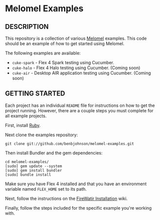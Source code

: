 Melomel Examples
=============================================

## DESCRIPTION

This repository is a collection of various
[Melomel](http://github.com/benbjohnson/melomel) examples. This code should be
an example of how to get started using Melomel.

The following examples are available:

* `cuke-spark` - Flex 4 Spark testing using Cucumber.
* `cuke-halo` - Flex 4 Halo testing using Cucumber. (Coming soon)
* `cuke-air` - Desktop AIR application testing using Cucumber. (Coming soon)


## GETTING STARTED

Each project has an individual `README` file for instructions on how to get the
project running. However, there are a couple steps you must complete for all
example projects.

First, install [Ruby](http://www.ruby-lang.org).

Next clone the examples repository:

	git clone git://github.com/benbjohnson/melomel-examples.git
	
Then install Bundler and the gem dependencies:

	cd melomel-examples/
	[sudo] gem update --system
	[sudo] gem install bundler
	[sudo] bundle install

Make sure you have Flex 4 installed and that you have an environment variable
named `FLEX_HOME` set to its path.

Next, follow the instructions on the
[FireWatir Installation](http://wiki.openqa.org/display/WTR/FireWatir+Installation)
wiki.

Finally, follow the steps included for the specific example you're working with.